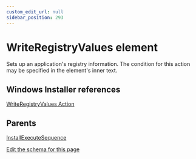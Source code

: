 ```yaml
---
custom_edit_url: null
sidebar_position: 293
---
```

# WriteRegistryValues element
Sets up an application's registry information. The condition for this action may be specified in the element's inner text.

## Windows Installer references
[WriteRegistryValues Action](https://docs.microsoft.com/en-us/windows/win32/msi/writeregistryvalues-action)

## Parents
[InstallExecuteSequence](installexecutesequence.md)

[Edit the schema for this page](https://github.com/wixtoolset/web/blob/master/src/xsd4/wix.xsd)